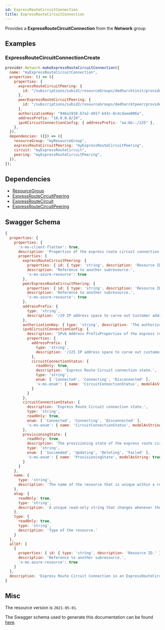 ```yaml
---
id: ExpressRouteCircuitConnection
title: ExpressRouteCircuitConnection
---
```

Provides a **ExpressRouteCircuitConnection** from the **Network** group
## Examples
### ExpressRouteCircuitConnectionCreate
```js
provider.Network.makeExpressRouteCircuitConnection({
  name: "myExpressRouteCircuitConnection",
  properties: () => ({
    properties: {
      expressRouteCircuitPeering: {
        id: "/subscriptions/subid1/resourceGroups/dedharcktinit/providers/Microsoft.Network/expressRouteCircuits/dedharcktlocal/peerings/AzurePrivatePeering",
      },
      peerExpressRouteCircuitPeering: {
        id: "/subscriptions/subid2/resourceGroups/dedharcktpeer/providers/Microsoft.Network/expressRouteCircuits/dedharcktremote/peerings/AzurePrivatePeering",
      },
      authorizationKey: "946a1918-b7a2-4917-b43c-8c4cdaee006a",
      addressPrefix: "10.0.0.0/29",
      ipv6CircuitConnectionConfig: { addressPrefix: "aa:bb::/125" },
    },
  }),
  dependencies: ({}) => ({
    resourceGroup: "myResourceGroup",
    expressRouteCircuitPeering: "myExpressRouteCircuitPeering",
    circuit: "myExpressRouteCircuit",
    peering: "myExpressRouteCircuitPeering",
  }),
});

```
## Dependencies
- [ResourceGroup](../Resources/ResourceGroup.md)
- [ExpressRouteCircuitPeering](../Network/ExpressRouteCircuitPeering.md)
- [ExpressRouteCircuit](../Network/ExpressRouteCircuit.md)
- [ExpressRouteCircuitPeering](../Network/ExpressRouteCircuitPeering.md)
## Swagger Schema
```js
{
  properties: {
    properties: {
      'x-ms-client-flatten': true,
      description: 'Properties of the express route circuit connection.',
      properties: {
        expressRouteCircuitPeering: {
          properties: { id: { type: 'string', description: 'Resource ID.' } },
          description: 'Reference to another subresource.',
          'x-ms-azure-resource': true
        },
        peerExpressRouteCircuitPeering: {
          properties: { id: { type: 'string', description: 'Resource ID.' } },
          description: 'Reference to another subresource.',
          'x-ms-azure-resource': true
        },
        addressPrefix: {
          type: 'string',
          description: '/29 IP address space to carve out Customer addresses for tunnels.'
        },
        authorizationKey: { type: 'string', description: 'The authorization key.' },
        ipv6CircuitConnectionConfig: {
          description: 'IPv6 Address PrefixProperties of the express route circuit connection.',
          properties: {
            addressPrefix: {
              type: 'string',
              description: '/125 IP address space to carve out customer addresses for global reach.'
            },
            circuitConnectionStatus: {
              readOnly: true,
              description: 'Express Route Circuit connection state.',
              type: 'string',
              enum: [ 'Connected', 'Connecting', 'Disconnected' ],
              'x-ms-enum': { name: 'CircuitConnectionStatus', modelAsString: true }
            }
          }
        },
        circuitConnectionStatus: {
          description: 'Express Route Circuit connection state.',
          type: 'string',
          readOnly: true,
          enum: [ 'Connected', 'Connecting', 'Disconnected' ],
          'x-ms-enum': { name: 'CircuitConnectionStatus', modelAsString: true }
        },
        provisioningState: {
          readOnly: true,
          description: 'The provisioning state of the express route circuit connection resource.',
          type: 'string',
          enum: [ 'Succeeded', 'Updating', 'Deleting', 'Failed' ],
          'x-ms-enum': { name: 'ProvisioningState', modelAsString: true }
        }
      }
    },
    name: {
      type: 'string',
      description: 'The name of the resource that is unique within a resource group. This name can be used to access the resource.'
    },
    etag: {
      readOnly: true,
      type: 'string',
      description: 'A unique read-only string that changes whenever the resource is updated.'
    },
    type: {
      readOnly: true,
      type: 'string',
      description: 'Type of the resource.'
    }
  },
  allOf: [
    {
      properties: { id: { type: 'string', description: 'Resource ID.' } },
      description: 'Reference to another subresource.',
      'x-ms-azure-resource': true
    }
  ],
  description: 'Express Route Circuit Connection in an ExpressRouteCircuitPeering resource.'
}
```
## Misc
The resource version is `2021-05-01`.

The Swagger schema used to generate this documentation can be found [here](https://github.com/Azure/azure-rest-api-specs/tree/main/specification/network/resource-manager/Microsoft.Network/stable/2021-05-01/expressRouteCircuit.json).
